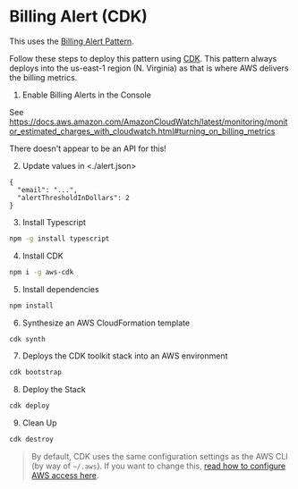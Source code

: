 # Billing Alert (CDK)

This uses the [Billing Alert Pattern](https://www.jeremydaly.com/billing-alert-pattern/).

Follow these steps to deploy this pattern using [CDK](https://aws.amazon.com/cdk/). This pattern always deploys into the
us-east-1 region (N. Virginia) as that is where AWS delivers the billing metrics.

1. Enable Billing Alerts in the Console

See <https://docs.aws.amazon.com/AmazonCloudWatch/latest/monitoring/monitor_estimated_charges_with_cloudwatch.html#turning_on_billing_metrics>

There doesn't appear to be an API for this!

2. Update values in <./alert.json>

```
{
  "email": "...",
  "alertThresholdInDollars": 2
}
```

3. Install Typescript

```bash
npm -g install typescript
```

4. Install CDK

```bash
npm i -g aws-cdk
```

5. Install dependencies

```bash
npm install
```

6. Synthesize an AWS CloudFormation template

```bash
cdk synth
```

7. Deploys the CDK toolkit stack into an AWS environment

```bash
cdk bootstrap
```

8. Deploy the Stack

```bash
cdk deploy
```

9. Clean Up

```bash
cdk destroy
```

> By default, CDK uses the same configuration settings as the AWS CLI (by way of `~/.aws`). If you want to
> change this, [read how to configure AWS access here](https://docs.aws.amazon.com/cdk/latest/guide/getting_started.html).

